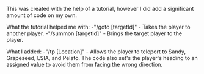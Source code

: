 This was created with the help of a tutorial, however I did add a significant amount of code on my own.

What the tutorial helped me with:
  -"/goto [targetId]" - Takes the player to another player.
  -"/summon [targetId]" - Brings the target player to the player.

What  I added:
  -"/tp [Location]" - Allows the player to teleport to Sandy, Grapeseed, LSIA, and Pelato. The code also set's the player's heading to an assigned value to avoid them from facing the
   wrong direction.
